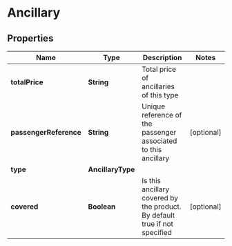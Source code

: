 

# Ancillary


## Properties

| Name | Type | Description | Notes |
|------------ | ------------- | ------------- | -------------|
|**totalPrice** | **String** | Total price of ancillaries of this type |  |
|**passengerReference** | **String** | Unique reference of the passenger associated to this ancillary |  [optional] |
|**type** | **AncillaryType** |  |  |
|**covered** | **Boolean** | Is this ancillary covered by the product. By default true if not specified |  [optional] |



